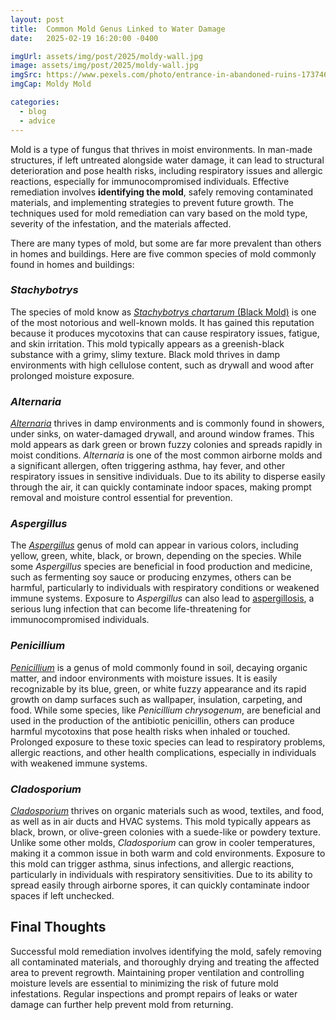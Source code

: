 ```yaml
---
layout: post
title:  Common Mold Genus Linked to Water Damage
date:   2025-02-19 16:20:00 -0400

imgUrl: assets/img/post/2025/moldy-wall.jpg
image: assets/img/post/2025/moldy-wall.jpg
imgSrc: https://www.pexels.com/photo/entrance-in-abandoned-ruins-17374615/
imgCap: Moldy Mold

categories:
  - blog
  - advice
---
```


Mold is a type of fungus that thrives in moist environments. In man-made structures, if left untreated alongside water damage, it can lead to structural deterioration and pose health risks, including respiratory issues and allergic reactions, especially for immunocompromised individuals. Effective remediation involves **identifying the mold**, safely removing contaminated materials, and implementing strategies to prevent future growth. The techniques used for mold remediation can vary based on the mold type, severity of the infestation, and the materials affected.

There are many types of mold, but some are far more prevalent than others in homes and buildings. Here are five common species of mold commonly found in homes and buildings:

### ***Stachybotrys***

The species of mold know as [*Stachybotrys chartarum* (Black Mold)](https://www.cdc.gov/mold-health/data-research/facts-stats/index.html) is one of the most notorious and well-known molds. It has gained this reputation because it produces mycotoxins that can cause respiratory issues, fatigue, and skin irritation. This mold typically appears as a greenish-black substance with a grimy, slimy texture. Black mold thrives in damp environments with high cellulose content, such as drywall and wood after prolonged moisture exposure.

### ***Alternaria***

[_Alternaria_](https://www.adelaide.edu.au/mycology/fungal-descriptions-and-antifungal-susceptibility/hyphomycetes-conidial-moulds/alternaria) thrives in damp environments and is commonly found in showers, under sinks, on water-damaged drywall, and around window frames. This mold appears as dark green or brown fuzzy colonies and spreads rapidly in moist conditions. _Alternaria_ is one of the most common airborne molds and a significant allergen, often triggering asthma, hay fever, and other respiratory issues in sensitive individuals. Due to its ability to disperse easily through the air, it can quickly contaminate indoor spaces, making prompt removal and moisture control essential for prevention.

### ***Aspergillus***

The [_Aspergillus_](https://www.mayoclinic.org/diseases-conditions/aspergillosis/symptoms-causes/syc-20369619) genus of mold can appear in various colors, including yellow, green, white, black, or brown, depending on the species. While some _Aspergillus_ species are beneficial in food production and medicine, such as fermenting soy sauce or producing enzymes, others can be harmful, particularly to individuals with respiratory conditions or weakened immune systems. Exposure to _Aspergillus_ can also lead to [aspergillosis](https://www.cdc.gov/aspergillosis/about/index.html), a serious lung infection that can become life-threatening for immunocompromised individuals.

### ***Penicillium***

[_Penicillium_](https://www.thermofisher.com/allergy/us/en/allergen-fact-sheets/penicillium-chrysogenum.html) is a genus of mold commonly found in soil, decaying organic matter, and indoor environments with moisture issues. It is easily recognizable by its blue, green, or white fuzzy appearance and its rapid growth on damp surfaces such as wallpaper, insulation, carpeting, and food. While some species, like _Penicillium chrysogenum_, are beneficial and used in the production of the antibiotic penicillin, others can produce harmful mycotoxins that pose health risks when inhaled or touched. Prolonged exposure to these toxic species can lead to respiratory problems, allergic reactions, and other health complications, especially in individuals with weakened immune systems.

### ***Cladosporium***

[_Cladosporium_](https://www.healthline.com/health/cladosporium) thrives on organic materials such as wood, textiles, and food, as well as in air ducts and HVAC systems. This mold typically appears as black, brown, or olive-green colonies with a suede-like or powdery texture. Unlike some other molds, _Cladosporium_ can grow in cooler temperatures, making it a common issue in both warm and cold environments. Exposure to this mold can trigger asthma, sinus infections, and allergic reactions, particularly in individuals with respiratory sensitivities. Due to its ability to spread easily through airborne spores, it can quickly contaminate indoor spaces if left unchecked.

## Final Thoughts

Successful mold remediation involves identifying the mold, safely removing all contaminated materials, and thoroughly drying and treating the affected area to prevent regrowth. Maintaining proper ventilation and controlling moisture levels are essential to minimizing the risk of future mold infestations. Regular inspections and prompt repairs of leaks or water damage can further help prevent mold from returning.
